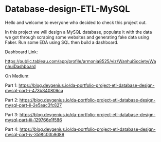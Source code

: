# Database-design-ETL-MySQL

Hello and welcome to everyone who decided to check this project out. 

In this project we will design a MySQL database, populate it with the data we got through scraping some websites and generating fake data using Faker. Run some EDA using SQL then build a dashboard. 

 Dashboard Link: 
 
 https://public.tableau.com/app/profile/armonia8525/viz/WanhuiSociety/WanhuiDashboard
 
 On Medium:
 
 Part 1: https://blog.devgenius.io/da-portfolio-project-etl-database-design-mysql-part-i-473b340806ca
 
 Part 2: https://blog.devgenius.io/da-portfolio-project-etl-database-design-mysql-part-ii-2e5aac3fc827
 
 Part 3: https://blog.devgenius.io/da-portfolio-project-etl-database-design-mysql-part-iii-129766e1f586
 
 Part 4: https://blog.devgenius.io/da-portfolio-project-etl-database-design-mysql-part-iv-359fc03b9d89
